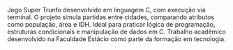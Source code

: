 Jogo Super Trunfo desenvolvido em linguagem C, com execução via terminal. O projeto simula partidas entre cidades, comparando atributos como população, área e IDH. Ideal para praticar lógica de programação, estruturas condicionais e manipulação de dados em C. Trabalho acadêmico desenvolvido na Faculdade Estácio como parte da formação em tecnologia.
